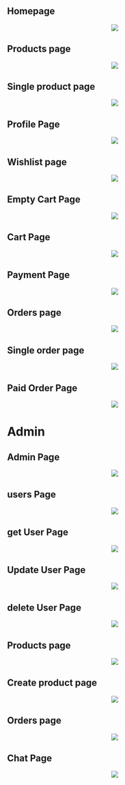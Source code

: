 ## Homepage

<p align='center'>
<img src='./src/assets/greengrocer.png'>
</p>

## Products page

<p align='center'>
<img src='./src/assets/screenshots/productsPage.png'>
</p>

## Single product page

<p align='center'>
<img src='./src/assets/screenshots/singleProduct.png'>
</p>

## Profile Page

<p align='center'>
<img src='./src/assets/screenshots/profile.png'>
</p>

## Wishlist page

<p align='center'>
<img src='./src/assets/screenshots/wishlist.png'>
</p>

## Empty Cart Page

<p align='center'>
<img src='./src/assets/screenshots/emptyCart.png'>
</p>

## Cart Page

<p align='center'>
<img src='./src/assets/screenshots/cartPage.png'>
</p>

## Payment Page

<p align='center'>
<img src='./src/assets/screenshots/paymentPage.jpg'>
</p>

## Orders page

<p align='center'>
<img src='./src/assets/screenshots/myorders.png'>
</p>

## Single order page

<p align='center'>
<img src='./src/assets/screenshots/orderPage.png'>
</p>

## Paid Order Page

<p align='center'>
<img src='./src/assets/screenshots/paidOrderPage.png'>
</p>



# Admin

## Admin Page

<p align='center'>
<img src='./src/assets/screenshots/adminPage.png'>
</p>

## users Page

<p align='center'>
<img src='./src/assets/screenshots/users.png'>
</p>

## get User Page

<p align='center'>
<img src='./src/assets/screenshots/getUser.png'>
</p>

## Update User Page

<p align='center'>
<img src='./src/assets/screenshots/updateUserPage.png'>
</p>

## delete User Page

<p align='center'>
<img src='./src/assets/screenshots/deleteUser.png'>
</p>

## Products page

<p align='center'>
<img src='./src/assets/screenshots/products.png'>
</p>

## Create product page

<p align='center'>
<img src='./src/assets/screenshots/createProduct.png'>
</p>

## Orders page

<p align='center'>
<img src='./src/assets/screenshots/ordersPage.png'>
</p>

## Chat Page

<p align='center'>
<img src='./src/assets/screenshots/adminChat.png'>
</p>
